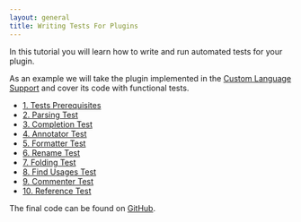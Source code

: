 ```yaml
---
layout: general
title: Writing Tests For Plugins
---
```



In this tutorial you will learn how to write and run automated tests for your plugin.

As an example we will take the plugin implemented in the
[Custom Language Support](cls_tutorial.html)
and cover its code with functional tests.

*  [1. Tests Prerequisites](writing_tests_for_plugins/tests_prerequisites.html)
*  [2. Parsing Test](writing_tests_for_plugins/parsing_test.html)
*  [3. Completion Test](writing_tests_for_plugins/completion_test.html)
*  [4. Annotator Test](writing_tests_for_plugins/annotator_test.html)
*  [5. Formatter Test](writing_tests_for_plugins/formatter_test.html)
*  [6. Rename Test](writing_tests_for_plugins/rename_test.html)
*  [7. Folding Test](writing_tests_for_plugins/folding_test.html)
*  [8. Find Usages Test](writing_tests_for_plugins/find_usages_test.html)
*  [9. Commenter Test](writing_tests_for_plugins/commenter_test.html)
*  [10. Reference Test](writing_tests_for_plugins/reference_test.html)

The final code can be found on [GitHub](http://github.com/cheptsov/SimplePlugin).